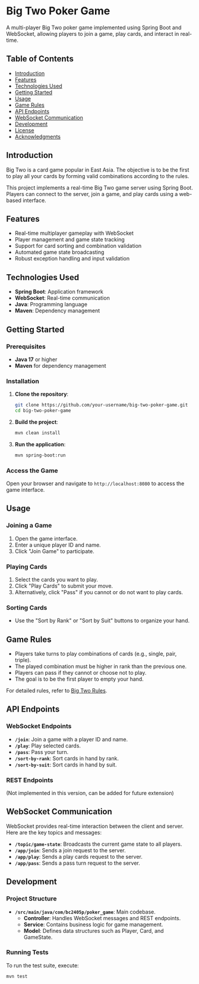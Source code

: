 # Big Two Poker Game

A multi-player Big Two poker game implemented using Spring Boot and WebSocket, allowing players to join a game, play cards, and interact in real-time.

## Table of Contents

- [Introduction](#introduction)
- [Features](#features)
- [Technologies Used](#technologies-used)
- [Getting Started](#getting-started)
- [Usage](#usage)
- [Game Rules](#game-rules)
- [API Endpoints](#api-endpoints)
- [WebSocket Communication](#websocket-communication)
- [Development](#development)
- [License](#license)
- [Acknowledgments](#acknowledgments)

## Introduction

Big Two is a card game popular in East Asia. The objective is to be the first to play all your cards by forming valid combinations according to the rules.

This project implements a real-time Big Two game server using Spring Boot. Players can connect to the server, join a game, and play cards using a web-based interface.

## Features

- Real-time multiplayer gameplay with WebSocket
- Player management and game state tracking
- Support for card sorting and combination validation
- Automated game state broadcasting
- Robust exception handling and input validation

## Technologies Used

- **Spring Boot**: Application framework
- **WebSocket**: Real-time communication
- **Java**: Programming language
- **Maven**: Dependency management

## Getting Started

### Prerequisites

- **Java 17** or higher
- **Maven** for dependency management

### Installation

1. **Clone the repository**:
    ```bash
    git clone https://github.com/your-username/big-two-poker-game.git
    cd big-two-poker-game
    ```

2. **Build the project**:
    ```bash
    mvn clean install
    ```

3. **Run the application**:
    ```bash
    mvn spring-boot:run
    ```

### Access the Game

Open your browser and navigate to `http://localhost:8080` to access the game interface.

## Usage

### Joining a Game

1. Open the game interface.
2. Enter a unique player ID and name.
3. Click "Join Game" to participate.

### Playing Cards

1. Select the cards you want to play.
2. Click "Play Cards" to submit your move.
3. Alternatively, click "Pass" if you cannot or do not want to play cards.

### Sorting Cards

- Use the "Sort by Rank" or "Sort by Suit" buttons to organize your hand.

## Game Rules

- Players take turns to play combinations of cards (e.g., single, pair, triple).
- The played combination must be higher in rank than the previous one.
- Players can pass if they cannot or choose not to play.
- The goal is to be the first player to empty your hand.

For detailed rules, refer to [Big Two Rules](https://en.wikipedia.org/wiki/Big_Two).

## API Endpoints

### WebSocket Endpoints

- **`/join`**: Join a game with a player ID and name.
- **`/play`**: Play selected cards.
- **`/pass`**: Pass your turn.
- **`/sort-by-rank`**: Sort cards in hand by rank.
- **`/sort-by-suit`**: Sort cards in hand by suit.

### REST Endpoints

(Not implemented in this version, can be added for future extension)

## WebSocket Communication

WebSocket provides real-time interaction between the client and server. Here are the key topics and messages:

- **`/topic/game-state`**: Broadcasts the current game state to all players.
- **`/app/join`**: Sends a join request to the server.
- **`/app/play`**: Sends a play cards request to the server.
- **`/app/pass`**: Sends a pass turn request to the server.

## Development

### Project Structure

- **`/src/main/java/com/bc2405p/poker_game`**: Main codebase.
  - **Controller**: Handles WebSocket messages and REST endpoints.
  - **Service**: Contains business logic for game management.
  - **Model**: Defines data structures such as Player, Card, and GameState.

### Running Tests

To run the test suite, execute:
```bash
mvn test

